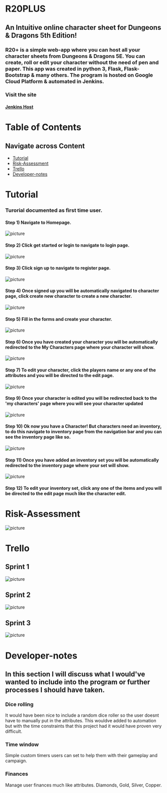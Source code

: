 # R20PLUS
## An Intuitive online character sheet for Dungeons & Dragons 5th Edition!

### R20+ is a simple web-app where you can host all your character sheets from Dungeons & Dragons 5E. You can create, roll or edit your character without the need of pen and paper. This app was created in python 3, Flask, Flask-Bootstrap & many others. The program is hosted on Google Cloud Platform & automated in Jenkins.

### Visit the site
#### [Jenkins Host](35.246.21.165:5000)

# Table of Contents
## Navigate across Content
- [Tutorial](#Tutorial)
- [Risk-Assessment](#Risk-Assessment)
- [Trello](#Trello)
- [Developer-notes](#Developer-notes)

# Tutorial
### Turorial documented as first time user.
#### Step 1) Navigate to Homepage. 
![picture](Documentation/MDI/homepage.png)
#### Step 2) Click get started or login to navigate to login page. 
![picture](Documentation/MDI/login.png)
#### Step 3) Click sign up to navigate to register page. 
![picture](Documentation/MDI/register.png)
#### Step 4) Once signed up you will be automatically navigated to character page, click create new character to create a new character. 
![picture](Documentation/MDI/characterpage.png)
#### Step 5) Fill in the forms and create your character.
![picture](Documentation/MDI/createcharacter.png)
#### Step 6) Once you have created your character you will be automatically redirected to the My Characters page where your character will show.
![picture](Documentation/MDI/characterpagewithcharacters.png)
#### Step 7) To edit your character, click the players name or any one of the attributes and you will be directed to the edit page.
![picture](Documentation/MDI/editcharacter.png)
#### Step 9) Once your character is edited you will be redirected back to the 'my characters' page where you will see your character updated
![picture](Documentation/MDI/updatedcharacters.png)
#### Step 10) Ok now you have a Character! But characters need an inventory, to do this navigate to inventory page from the navigation bar and you can see the inventory page like so.
![picture](Documentation/MDI/inventory.png)
#### Step 11) Once you have added an inventory set you will be automatically redirected to the inventory page where your set will show.
![picture](Documentation/MDI/set.png)

#### Step 12) To edit your inventory set, click any one of the items and you will be directed to the edit page much like the character edit.

# Risk-Assessment
![picture](Documentation/MDI/Riskassessment.png)

# Trello
## Sprint 1
![picture](Documentation/Trello/Sprint1.png)
## Sprint 2
![picture](Documentation/Trello/Sprint2.png)
## Sprint 3
![picture](Documentation/Trello/Sprint3.png)

# Developer-notes
## In this section I will discuss what I would've wanted to include into the program or further processes I should have taken. 

### Dice rolling
It would have been nice to include a random dice roller so the user doesnt have to manually put in the attributes. This wouldve added to automation but with the time constraints that this project had it would have proven very difficult.
### Time window
Simple custom timers users can set to help them with their gameplay and campaign.
### Finances
Manage user finances much like attributes. Diamonds, Gold, Silver, Copper.
